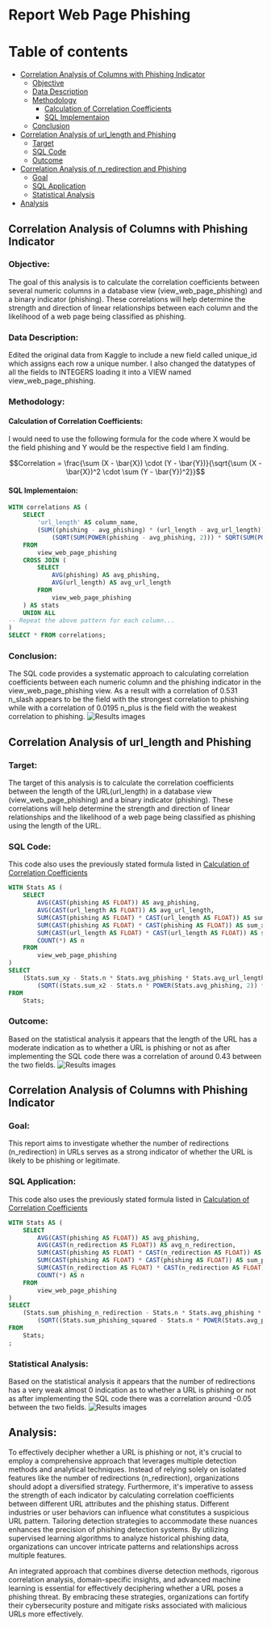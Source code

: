 # Report Web Page Phishing

# Table of contents 

- [Correlation Analysis of Columns with Phishing Indicator](#correlation-analysis-of-columns-with-phishing-indicator)
  - [Objective](#objective)
  - [Data Description](#data-description)
  - [Methodology](#methodology)
    - [Calculation of Correlation Coefficients](#calculation-of-correlation-coefficients)
    - [SQL Implementaion](#SQL-implementaion)
  - [Conclusion](#conclusion)
- [Correlation Analysis of url_length and Phishing](#correlation-analysis-of-url_length-and-phishing)
  - [Target](#target)
  - [SQL Code](#SQL-code)
  - [Outcome](#outcome)
- [Correlation Analysis of n_redirection and Phishing](#correlation-analysis-of-n_redirection_and_phishing)
  - [Goal](#goal)
  - [SQL Application](#SQL-application)
  - [Statistical Analysis](#statistical_analysis)
-  [Analysis](#analysis)



## Correlation Analysis of Columns with Phishing Indicator

### Objective:
The goal of this analysis is to calculate the correlation coefficients between several numeric columns in a database view (view_web_page_phishing) and a binary indicator (phishing). These correlations will help determine the strength and direction of linear relationships between each column and the likelihood of a web page being classified as phishing.

### Data Description:
Edited the original data from Kaggle to include a new field called unique_id which assigns each row a unique number. I also changed the datatypes of all the fields to INTEGERS loading it into a VIEW named view_web_page_phishing. 

### Methodology:

#### Calculation of Correlation Coefficients:
I would need to use the following formula for the code where X would be the field phishing and Y would be the respective field I am finding.
```math
Correlation = \frac{\sum (X - \bar{X}) \cdot (Y - \bar{Y})}{\sqrt{\sum (X - \bar{X})^2 \cdot \sum (Y - \bar{Y})^2}}
```

#### SQL Implementaion:
```sql
WITH correlations AS (
    SELECT
        'url_length' AS column_name,
        (SUM((phishing - avg_phishing) * (url_length - avg_url_length)) / 
            (SQRT(SUM(POWER(phishing - avg_phishing, 2))) * SQRT(SUM(POWER(url_length - avg_url_length, 2))))) AS correlation
    FROM
        view_web_page_phishing
    CROSS JOIN (
        SELECT
            AVG(phishing) AS avg_phishing,
            AVG(url_length) AS avg_url_length
        FROM
            view_web_page_phishing
    ) AS stats
    UNION ALL
-- Repeat the above pattern for each column...
)
SELECT * FROM correlations;
```

### Conclusion:
The SQL code provides a systematic approach to calculating correlation coefficients between each numeric column and the phishing indicator in the view_web_page_phishing view. As a result with a correlation of 0.531 n_slash appears to be the field with the strongest correlation to phishing while with a correlation of 0.0195 n_plus is the field with the weakest correlation to phishing. 
![Results images](assets/images/results_1.png)

## Correlation Analysis of url_length and Phishing

### Target:
The target of this analysis is to calculate the correlation coefficients between the length of the URL(url_length) in a database view (view_web_page_phishing) and a binary indicator (phishing). These correlations will help determine the strength and direction of linear relationships and the likelihood of a web page being classified as phishing using the length of the URL.


### SQL Code:
This code also uses the previously stated formula listed in [Calculation of Correlation Coefficients](#calculation-of-correlation-coefficients)
```sql
WITH Stats AS (
    SELECT
        AVG(CAST(phishing AS FLOAT)) AS avg_phishing,
        AVG(CAST(url_length AS FLOAT)) AS avg_url_length,
        SUM(CAST(phishing AS FLOAT) * CAST(url_length AS FLOAT)) AS sum_xy,
        SUM(CAST(phishing AS FLOAT) * CAST(phishing AS FLOAT)) AS sum_x2,
        SUM(CAST(url_length AS FLOAT) * CAST(url_length AS FLOAT)) AS sum_y2,
        COUNT(*) AS n
    FROM
        view_web_page_phishing
)
SELECT
    (Stats.sum_xy - Stats.n * Stats.avg_phishing * Stats.avg_url_length) / 
        (SQRT((Stats.sum_x2 - Stats.n * POWER(Stats.avg_phishing, 2)) * (Stats.sum_y2 - Stats.n * POWER(Stats.avg_url_length, 2)))) AS correlation_coefficient
FROM
    Stats;
```

### Outcome:
Based on the statistical analysis it appears that the length of the URL has a moderate indication as to whether a URL is phishing or not as after implementing the SQL code there was a correlation of around 0.43 between the two fields.
![Results images](assets/images/url_length_results.png)


## Correlation Analysis of Columns with Phishing Indicator

### Goal:
This report aims to investigate whether the number of redirections (n_redirection) in URLs serves as a strong indicator of whether the URL is likely to be phishing or legitimate.

### SQL Application:
This code also uses the previously stated formula listed in [Calculation of Correlation Coefficients](#calculation-of-correlation-coefficients)
```sql
WITH Stats AS (
    SELECT
        AVG(CAST(phishing AS FLOAT)) AS avg_phishing,
        AVG(CAST(n_redirection AS FLOAT)) AS avg_n_redirection,
        SUM(CAST(phishing AS FLOAT) * CAST(n_redirection AS FLOAT)) AS sum_phishing_n_redirection,
        SUM(CAST(phishing AS FLOAT) * CAST(phishing AS FLOAT)) AS sum_phishing_squared,
        SUM(CAST(n_redirection AS FLOAT) * CAST(n_redirection AS FLOAT)) AS sum_n_redirection_squared,
        COUNT(*) AS n
    FROM
        view_web_page_phishing
)
SELECT
    (Stats.sum_phishing_n_redirection - Stats.n * Stats.avg_phishing * Stats.avg_n_redirection) / 
        (SQRT((Stats.sum_phishing_squared - Stats.n * POWER(Stats.avg_phishing, 2)) * (Stats.sum_n_redirection_squared - Stats.n * POWER(Stats.avg_n_redirection, 2)))) AS correlation_coefficient
FROM
    Stats;
;
```

### Statistical Analysis:
Based on the statistical analysis it appears that the number of redirections has a very weak almost 0 indication as to whether a URL is phishing or not as after implementing the SQL code there was a correlation around -0.05 between the two fields.
![Results images](assets/images/n_redirections_results.png)


## Analysis:
  To effectively decipher whether a URL is phishing or not, it's crucial to employ a comprehensive approach that leverages multiple detection methods and analytical techniques. Instead of relying solely on isolated features like the number of redirections (n_redirection), organizations should adopt a diversified strategy. Furthermore, it's imperative to assess the strength of each indicator by calculating correlation coefficients between different URL attributes and the phishing status. Different industries or user behaviors can influence what constitutes a suspicious URL pattern. Tailoring detection strategies to accommodate these nuances enhances the precision of phishing detection systems. By utilizing supervised learning algorithms to analyze historical phishing data, organizations can uncover intricate patterns and relationships across multiple features.

  An integrated approach that combines diverse detection methods, rigorous correlation analysis, domain-specific insights, and advanced machine learning is essential for effectively deciphering whether a URL poses a phishing threat. By embracing these strategies, organizations can fortify their cybersecurity posture and mitigate risks associated with malicious URLs more effectively.

